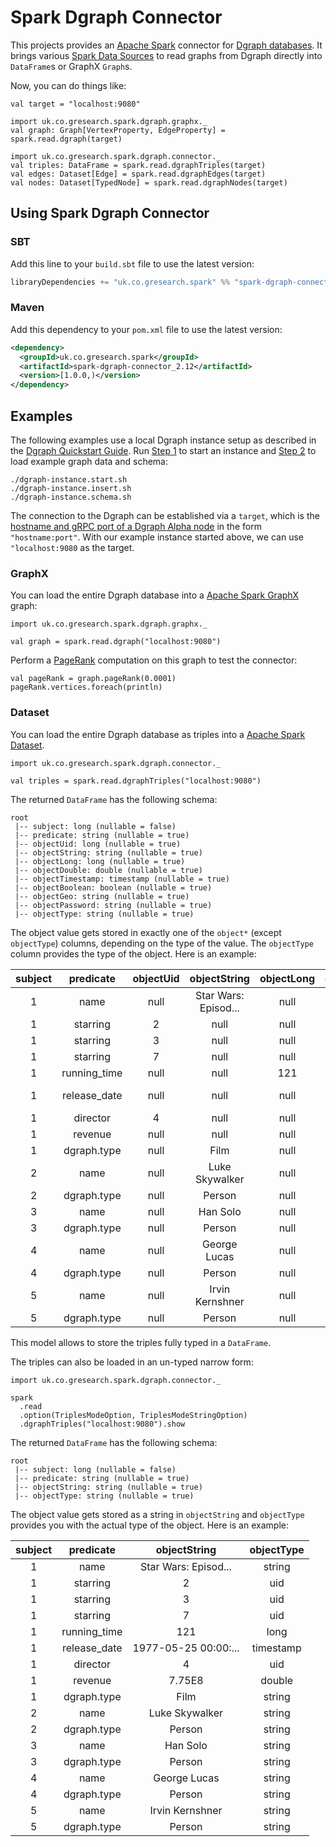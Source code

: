 # Spark Dgraph Connector

This projects provides an [Apache Spark](https://spark.apache.org/) connector
for [Dgraph databases](https://dgraph.io/).
It brings various [Spark Data Sources](https://spark.apache.org/docs/latest/sql-data-sources.html)
to read graphs from Dgraph directly into `DataFrame`s or GraphX `Graph`s.

Now, you can do things like:

    val target = "localhost:9080"

    import uk.co.gresearch.spark.dgraph.graphx._
    val graph: Graph[VertexProperty, EdgeProperty] = spark.read.dgraph(target)

    import uk.co.gresearch.spark.dgraph.connector._
    val triples: DataFrame = spark.read.dgraphTriples(target)
    val edges: Dataset[Edge] = spark.read.dgraphEdges(target)
    val nodes: Dataset[TypedNode] = spark.read.dgraphNodes(target)

## Using Spark Dgraph Connector

### SBT

Add this line to your `build.sbt` file to use the latest version:

```sbt
libraryDependencies += "uk.co.gresearch.spark" %% "spark-dgraph-connector" % "[1.0.0,)"
```

### Maven

Add this dependency to your `pom.xml` file to use the latest version:

```xml
<dependency>
  <groupId>uk.co.gresearch.spark</groupId>
  <artifactId>spark-dgraph-connector_2.12</artifactId>
  <version>[1.0.0,)</version>
</dependency>
```

## Examples

The following examples use a local Dgraph instance setup as described in the
[Dgraph Quickstart Guide](https://dgraph.io/docs/get-started).
Run [Step 1](https://dgraph.io/docs/get-started/#step-1-run-dgraph) to start an instance and
[Step 2](https://dgraph.io/docs/get-started/#step-2-run-mutation) to load example graph data and schema:

    ./dgraph-instance.start.sh
    ./dgraph-instance.insert.sh
    ./dgraph-instance.schema.sh

The connection to the Dgraph can be established via a `target`, which is the [hostname and gRPC port of a
Dgraph Alpha node](https://dgraph.io/docs/deploy/#cluster-setup) in the form `"hostname:port"`. With our example instance started above,
we can use `"localhost:9080` as the target.

### GraphX

You can load the entire Dgraph database into a
[Apache Spark GraphX](https://spark.apache.org/docs/latest/graphx-programming-guide.html)
graph:

    import uk.co.gresearch.spark.dgraph.graphx._

    val graph = spark.read.dgraph("localhost:9080")

Perform a [PageRank](https://spark.apache.org/docs/latest/graphx-programming-guide.html#pagerank)
computation on this graph to test the connector:

    val pageRank = graph.pageRank(0.0001)
    pageRank.vertices.foreach(println)


### Dataset

You can load the entire Dgraph database as triples into a [Apache Spark Dataset]().

    import uk.co.gresearch.spark.dgraph.connector._

    val triples = spark.read.dgraphTriples("localhost:9080")

The returned `DataFrame` has the following schema:

    root
     |-- subject: long (nullable = false)
     |-- predicate: string (nullable = true)
     |-- objectUid: long (nullable = true)
     |-- objectString: string (nullable = true)
     |-- objectLong: long (nullable = true)
     |-- objectDouble: double (nullable = true)
     |-- objectTimestamp: timestamp (nullable = true)
     |-- objectBoolean: boolean (nullable = true)
     |-- objectGeo: string (nullable = true)
     |-- objectPassword: string (nullable = true)
     |-- objectType: string (nullable = true)

The object value gets stored in exactly one of the `object*` (except `objectType`) columns, depending on the type of the value.
The `objectType` column provides the type of the object. Here is an example:

|subject|   predicate|objectUid|        objectString|objectLong|objectDouble|    objectTimestamp|objectBoolean|objectGeo|objectPassword|objectType|
|:-----:|:----------:|:-------:|:------------------:|:--------:|:----------:|:-----------------:|:-----------:|:-------:|:------------:|:--------:|
|      1|        name|     null|Star Wars: Episod...|      null|        null|               null|         null|     null|          null|    string|
|      1|    starring|        2|                null|      null|        null|               null|         null|     null|          null|       uid|
|      1|    starring|        3|                null|      null|        null|               null|         null|     null|          null|       uid|
|      1|    starring|        7|                null|      null|        null|               null|         null|     null|          null|       uid|
|      1|running_time|     null|                null|       121|        null|               null|         null|     null|          null|      long|
|      1|release_date|     null|                null|      null|        null|1977-05-25 00:00:00|         null|     null|          null| timestamp|
|      1|    director|        4|                null|      null|        null|               null|         null|     null|          null|       uid|
|      1|     revenue|     null|                null|      null|      7.75E8|               null|         null|     null|          null|    double|
|      1| dgraph.type|     null|                Film|      null|        null|               null|         null|     null|          null|    string|
|      2|        name|     null|      Luke Skywalker|      null|        null|               null|         null|     null|          null|    string|
|      2| dgraph.type|     null|              Person|      null|        null|               null|         null|     null|          null|    string|
|      3|        name|     null|            Han Solo|      null|        null|               null|         null|     null|          null|    string|
|      3| dgraph.type|     null|              Person|      null|        null|               null|         null|     null|          null|    string|
|      4|        name|     null|        George Lucas|      null|        null|               null|         null|     null|          null|    string|
|      4| dgraph.type|     null|              Person|      null|        null|               null|         null|     null|          null|    string|
|      5|        name|     null|     Irvin Kernshner|      null|        null|               null|         null|     null|          null|    string|
|      5| dgraph.type|     null|              Person|      null|        null|               null|         null|     null|          null|    string|

This model allows to store the triples fully typed in a `DataFrame`.

The triples can also be loaded in an un-typed narrow form:

    import uk.co.gresearch.spark.dgraph.connector._

    spark
      .read
      .option(TriplesModeOption, TriplesModeStringOption)
      .dgraphTriples("localhost:9080").show

The returned `DataFrame` has the following schema:

    root
     |-- subject: long (nullable = false)
     |-- predicate: string (nullable = true)
     |-- objectString: string (nullable = true)
     |-- objectType: string (nullable = true)

The object value gets stored as a string in `objectString` and `objectType` provides you
with the actual type of the object. Here is an example:

|subject|   predicate|        objectString|objectType|
|:-----:|:----------:|:------------------:|:--------:|
|      1|        name|Star Wars: Episod...|    string|
|      1|    starring|                   2|       uid|
|      1|    starring|                   3|       uid|
|      1|    starring|                   7|       uid|
|      1|running_time|                 121|      long|
|      1|release_date|1977-05-25 00:00:...| timestamp|
|      1|    director|                   4|       uid|
|      1|     revenue|              7.75E8|    double|
|      1| dgraph.type|                Film|    string|
|      2|        name|      Luke Skywalker|    string|
|      2| dgraph.type|              Person|    string|
|      3|        name|            Han Solo|    string|
|      3| dgraph.type|              Person|    string|
|      4|        name|        George Lucas|    string|
|      4| dgraph.type|              Person|    string|
|      5|        name|     Irvin Kernshner|    string|
|      5| dgraph.type|              Person|    string|
